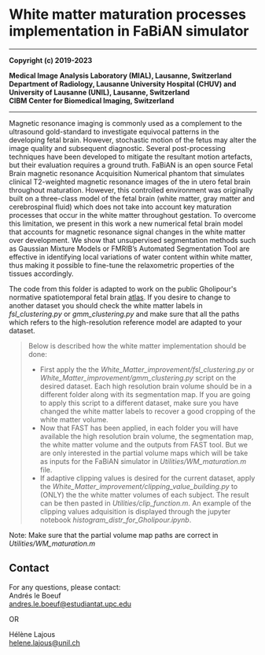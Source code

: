White matter maturation processes implementation in FaBiAN simulator
===========================================================================
----

__Copyright (c) 2019-2023__  

__Medical Image Analysis Laboratory (MIAL), Lausanne, Switzerland__  
__Department of Radiology, Lausanne University Hospital (CHUV) and University of Lausanne (UNIL), Lausanne, Switzerland__  
__CIBM Center for Biomedical Imaging, Switzerland__

----
Magnetic resonance imaging is commonly used as a complement to the ultrasound gold-standard to investigate equivocal patterns in the developing fetal brain. However, stochastic motion of the fetus may alter the image quality and subsequent diagnostic. Several post-processing techniques have been developed to mitigate the resultant motion artefacts, but their evaluation requires a ground truth. FaBiAN is an open source Fetal Brain magnetic resonance Acquisition Numerical phantom that simulates clinical T2-weighted magnetic resonance images of the in utero fetal brain throughout maturation. However, this controlled environment was originally built on a three-class model of the fetal brain (white matter, gray matter and cerebrospinal fluid) which does not take into account key maturation processes that occur in the white matter throughout gestation. 
To overcome this limitation, we present in this work a new numerical fetal brain model that accounts for magnetic resonance signal changes in the white matter over development. We show that unsupervised segmentation methods such as Gaussian Mixture Models or FMRIB’s Automated Segmentation Tool are effective in identifying local variations of water content within white matter, thus making it possible to fine-tune the relaxometric properties of the tissues accordingly.

The code from this folder is adapted to work on the public Gholipour's normative spatiotemporal fetal brain [atlas](http://crl.med.harvard.edu/research/fetal_brain_atlas/). If you desire to change to another dataset you should check the white matter labels in *fsl_clustering.py* or *gmm_clustering.py* and make sure that all the paths which refers to the high-resolution reference model are adapted to your dataset.


>Below is described how the white matter implementation should be done:
>
> - First apply the the *White_Matter_improvement/fsl_clustering.py* or *White_Matter_improvement/gmm_clustering.py* script on the desired dataset. Each high resolution brain volume should be in a different folder along with its segmentation map. If you are going to  apply this script to a different dataset, make sure you have changed the white matter labels to recover a good cropping of the white matter volume.
> - Now that FAST has been applied, in each folder you will have available the high resolution brain volume, the segmentation map, the white matter volume and the outputs from FAST tool. But we are only interested in the partial volume maps which will be take as inputs for the FaBiAN simulator in *Utilities/WM_maturation.m* file.
> - If adaptive clipping values is desired for the current dataset, apply the *White_Matter_improvement/clipping_value_building.py* to (ONLY) the the white matter volumes of each subject. The result can be then pasted in *Utilities/clip_function.m*. An example of the clipping values adquisition is displayed through the jupyter notebook *histogram_distr_for_Gholipour.ipynb*.
>
Note: Make sure that the partial volume map paths are correct in *Utilities/WM_maturation.m*

## Contact
For any questions, please contact:\
Andrés le Boeuf\
andres.le.boeuf@estudiantat.upc.edu

OR

Hélène Lajous  
helene.lajous@unil.ch 
